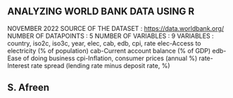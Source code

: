 ## ANALYZING WORLD BANK DATA USING R
NOVEMBER 2022
SOURCE OF THE DATASET : https://data.worldbank.org/
NUMBER OF DATAPOINTS : 5
NUMBER OF VARIABLES : 9
VARIABLES :
country, iso2c, iso3c, year, elec, cab, edb, cpi, rate
elec-Access to electricity (% of population)
cab-Current account balance (% of GDP)
edb-Ease of doing business
cpi-Inflation, consumer prices (annual %)
rate-Interest rate spread (lending rate minus deposit rate, %)
## S. Afreen
